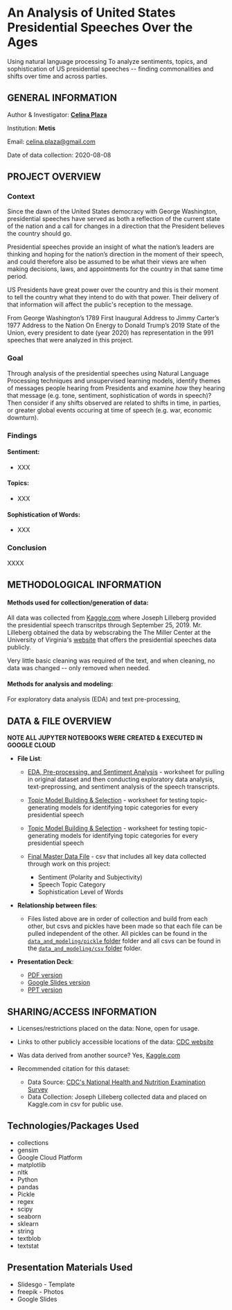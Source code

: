 # An Analysis of United States Presidential Speeches Over the Ages
Using natural language processing To analyze sentiments, topics, and sophistication of US presidential speeches -- finding commonalities and shifts over time and across parties.

## GENERAL INFORMATION
Author & Investigator: **[Celina Plaza](https://github.com/cecann10)**

Institution: **Metis**

Email: celina.plaza@gmail.com

Date of data collection: 2020-08-08

## PROJECT OVERVIEW
### Context
Since the dawn of the United States democracy with George Washington, presidential speeches have served as both a reflection of the current state of the nation and a call for changes in a direction that the President believes the country should go.

Presidential speeches provide an insight of what the nation’s leaders are thinking and hoping for the nation’s direction in the moment of their speech, and could therefore also be assumed to be what their views are when making decisions, laws, and appointments for the country in that same time period.

US Presidents have great power over the country and this is their moment to tell the country what they intend to do with that power.  Their delivery of that information will affect the public's reception to the message.

From George Washington’s 1789 First Inaugural Address to Jimmy Carter’s 1977 Address to the Nation On Energy to Donald Trump’s 2019 State of the Union, every president to date (year 2020) has representation in the 991 speeches that were analyzed in this project.



### Goal
Through analysis of the presidential speeches using Natural Language Processing techniques and unsupervised learning models, identify themes of messages people hearing from Presidents and examine *how* they hearing that message (e.g. tone, sentiment, sophistication of words in speech)?  Then consider if any shifts observed are related to shifts in time, in parties, or greater global events occuring at time of speech (e.g. war, economic downturn).


### Findings
#### Sentiment:
- XXX

#### Topics:
- XXX

#### Sophistication of Words:
- XXX

### Conclusion
XXXX



## METHODOLOGICAL INFORMATION

#### Methods used for collection/generation of data:
All data was collected from [Kaggle.com](https://www.kaggle.com/littleotter/united-states-presidential-speeches) where Joseph Lilleberg provided the presidential speech transcritps through September 25, 2019.  Mr. Lilleberg obtained the data by webscrabing the The Miller Center at the University of Virginia's [website](https://millercenter.org/the-presidency/presidential-speeches) that offers the presidential speeches data publicly.

Very little basic cleaning was required of the text, and when cleaning, no data was changed -- only removed when needed.


#### Methods for analysis and modeling:
For exploratory data analysis (EDA) and text pre-processing,


## DATA & FILE OVERVIEW
**NOTE ALL JUPYTER NOTEBOOKS WERE CREATED & EXECUTED IN GOOGLE CLOUD**

- **File List**:
    * [EDA, Pre-processing, and Sentiment Analysis](<URL>) - worksheet for pulling in original dataset and then conducting exploratory data analysis, text-preprossing, and sentiment analysis of the speech transcripts.

    * [Topic Model Building & Selection](<URL>) - worksheet for testing topic-generating models for identifying topic categories for every presidential speech

    * [Topic Model Building & Selection](<URL>) - worksheet for testing topic-generating models for identifying topic categories for every presidential speech

    * [Final Master Data File](<URL>) - csv that includes all key data collected through work on this project:
      - Sentiment (Polarity and Subjectivity)
      - Speech Topic Category
      - Sophistication Level of Words

- **Relationship between files**:
    * Files listed above are in order of collection and build from each other, but csvs and pickles have been made so that each file can be pulled independent of the other.  All pickles can be found in the [`data_and_modeling/pickle` folder](data_and_modeling/pickle) folder and all csvs can be found in the [`data_and_modeling/csv` folder](data_and_modeling/csv) folder.

- **Presentation Deck**:
    * [PDF version](Presentation/Presentation_PDF.zip)
    * [Google Slides version](XXX)
    * [PPT version](Presentation/Presentation_PPT.zip)

## SHARING/ACCESS INFORMATION

 - Licenses/restrictions placed on the data: None, open for usage.

 - Links to other publicly accessible locations of the data: [CDC website](https://wwwn.cdc.gov/nchs/nhanes/continuousnhanes/default.aspx)

 - Was data derived from another source? Yes, [Kaggle.com](https://www.kaggle.com/littleotter/united-states-presidential-speeches)

 - Recommended citation for this dataset:
    - Data Source: [CDC's National Health and Nutrition Examination Survey](https://wwwn.cdc.gov/nchs/nhanes/continuousnhanes/default.aspx)
    - Data Collection: Joseph Lilleberg collected data and placed on Kaggle.com in csv for public use.


## Technologies/Packages Used
  * collections
  * gensim
  * Google Cloud Platform
  * matplotlib
  * nltk
  * Python
  * pandas
  * Pickle
  * regex
  * scipy
  * seaborn
  * sklearn
  * string
  * textblob
  * textstat



## Presentation Materials Used
  * Slidesgo - Template
  * freepik - Photos
  * Google Slides
